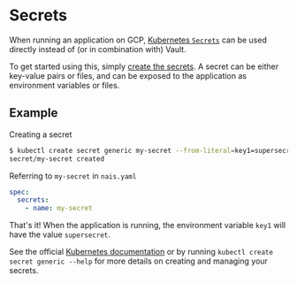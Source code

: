 # Secrets

When running an application on GCP, [Kubernetes `Secrets`][Kubernetes Secrets] can be used directly instead of (or in
combination with) Vault.

To get started using this, simply [create the secrets]. A secret can be either key-value pairs or files, and can be
exposed to the application as environment variables or files.

## Example

Creating a secret

```bash
$ kubectl create secret generic my-secret --from-literal=key1=supersecret
secret/my-secret created
```

Referring to `my-secret` in `nais.yaml`

```yaml
spec:
  secrets:
    - name: my-secret
```

That's it! When the application is running, the environment variable `key1` will have the value `supersecret`.

See the official [Kubernetes documentation][Kubernetes secrets] or by running `kubectl create secret generic --help`
for more details on creating and managing your secrets.

[Kubernetes Secrets]: https://kubernetes.io/docs/concepts/configuration/secret
[create the secrets]: https://kubernetes.io/docs/concepts/configuration/secret/#creating-your-own-secrets
